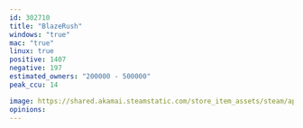 ```yaml
---
id: 302710
title: "BlazeRush"
windows: "true"
mac: "true"
linux: true
positive: 1407
negative: 197
estimated_owners: "200000 - 500000"
peak_ccu: 14

image: https://shared.akamai.steamstatic.com/store_item_assets/steam/apps/302710/header.jpg?t=1732097856
opinions:
---
```

